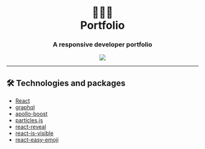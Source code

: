 <div align="center">
  <h1>👨‍💻🌌<br>Portfolio</h1>
  <h3>A responsive developer portfolio</h3>
</div>

<div align="center"><img src="https://user-images.githubusercontent.com/42017431/117540967-f808cd80-b054-11eb-94e9-3d4d10d6ec28.gif" /></div>

---

## 🛠️ Technologies and packages

- [React](https://reactjs.org/)
- [graphql](https://graphql.org/) 
- [apollo-boost](https://www.apollographql.com/docs/react/get-started/)
- [particles.js](https://github.com/VincentGarreau/particles.js/)
- [react-reveal](https://github.com/rnosov/react-reveal)
- [react-is-visible](https://github.com/lessp/react-is-visible)
- [react-easy-emoji](https://github.com/appfigures/react-easy-emoji)
